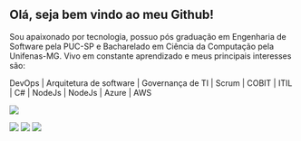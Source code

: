 ## Olá, seja bem vindo ao meu Github!

Sou apaixonado por tecnologia, possuo pós graduação em Engenharia de Software pela PUC-SP  e Bacharelado em Ciência da Computação pela Unifenas-MG. Vivo em constante aprendizado e meus principais interesses são:


DevOps | Arquitetura de software | Governança de TI | Scrum | COBIT | ITIL | C# | NodeJs | NodeJs | Azure | AWS


<!--. | .
------------- | -------------
DevOps  | C#
Arquitetura de software  | NodeJS
Governança de TI | Azure 
Scrum | AWS 
COBIT | MongoDB
-->


![](https://github-readme-stats.vercel.app/api?username=CICEROROD)




<!--
[<img src="https://img.shields.io/badge/twitter-%231DA1F2.svg?&style=for-the-badge&logo=twitter&logoColor=white" />](https://twitter.com/CiceroRSilva82)
-->  

[<img src="https://img.shields.io/badge/linkedin-%230077B5.svg?&style=for-the-badge&logo=linkedin&logoColor=white" />](https://www.linkedin.com/in/c%C3%ADcero-rodrigues-89623784/) [<img src = "https://img.shields.io/badge/instagram-%23E4405F.svg?&style=for-the-badge&logo=instagram&logoColor=white">](https://www.instagram.com/cicero_rod/) [<img src = "https://img.shields.io/badge/facebook-%231877F2.svg?&style=for-the-badge&logo=facebook&logoColor=white">](https://www.facebook.com/cicero.rodrigues.90834)

<!-- Para formatar o arquivo readme.md pode-se utilizar essa ferramenta: https://pandao.github.io/editor.md/en.html
